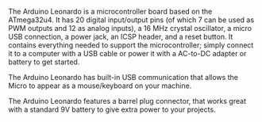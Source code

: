 <FeatureDescription>

The Arduino Leonardo is a microcontroller board based on the ATmega32u4. It has 20 digital input/output pins (of which 7 can be used as PWM outputs and 12 as analog inputs), a 16 MHz crystal oscillator, a micro USB connection, a power jack, an ICSP header, and a reset button. It contains everything needed to support the microcontroller; simply connect it to a computer with a USB cable or power it with a AC-to-DC adapter or battery to get started.

</FeatureDescription>

<FeatureList>

<Feature title="USB communication" image="usb">

The Arduino Leonardo has built-in USB communication that allows the Micro to appear as a mouse/keyboard on your machine.
<FeatureWrapper>
  <FeatureLink variant="secondary" title="Keyboard Library" url="https://www.arduino.cc/reference/en/language/functions/usb/keyboard/"/>
  <FeatureLink variant="secondary" title="Mouse Library" url="https://www.arduino.cc/reference/en/language/functions/usb/mouse/"/>
</FeatureWrapper>
</Feature>

<Feature title="Battery Connector" image="power">

The Arduino Leonardo features a barrel plug connector, that works great with a standard 9V battery to give extra power to your projects.

</Feature>

</FeatureList>
